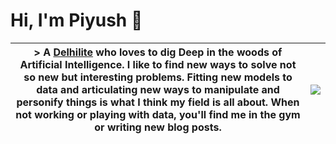 # Hi, I'm Piyush 👋

|> A [Delhilite](https://goo.gl/maps/GkvyAJzzJ6K2) who loves to dig Deep in the woods of Artificial Intelligence. I like to find new ways to solve not so new but interesting problems. Fitting new models to data and articulating new ways to manipulate and personify things is what I think my field is all about. When not working or playing with data, you'll find me in the gym or writing new blog posts. |![](http://www.piyushmalhotra.in/img/me.jpg)|
|-|:-:|


<!--
**piyush2896/piyush2896** is a ✨ _special_ ✨ repository because its `README.md` (this file) appears on your GitHub profile.

Here are some ideas to get you started:

- 🔭 I’m currently working on ...
- 🌱 I’m currently learning ...
- 👯 I’m looking to collaborate on ...
- 🤔 I’m looking for help with ...
- 💬 Ask me about ...
- 📫 How to reach me: ...
- 😄 Pronouns: ...
- ⚡ Fun fact: ...
-->
